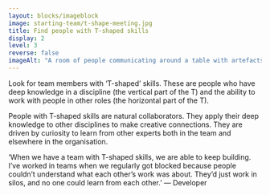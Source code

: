 ```yaml
---
layout: blocks/imageblock
image: starting-team/t-shape-meeting.jpg
title: Find people with T-shaped skills
display: 2
level: 3
reverse: false
imageAlt: "A room of people communicating around a table with artefacts on the walls and table."
---
```


Look for team members with ‘T-shaped’ skills. These are people who have deep knowledge in a discipline (the vertical part of the T) and the ability to work with people in other roles (the horizontal part of the T).

People with T-shaped skills are natural collaborators. They apply their deep knowledge to other disciplines to make creative connections. They are driven by curiosity to learn from other experts both in the team and elsewhere in the organisation.

‘When we have a team with T-shaped skills, we are able to keep building. I’ve worked in teams when we regularly got blocked because people couldn’t understand what each other’s work was about. They’d just work in silos, and no one could learn from each other.’ — Developer
